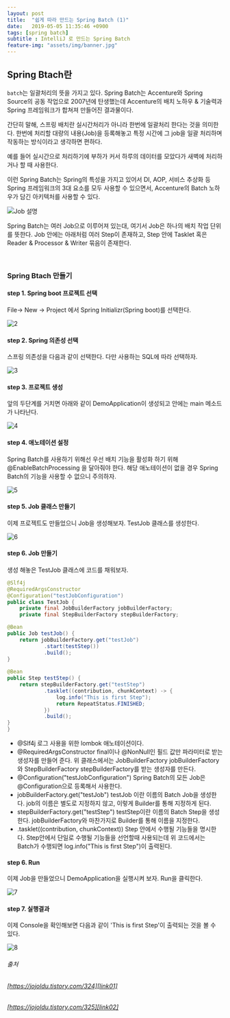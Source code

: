 ```yaml
---
layout: post
title:  "쉽게 따라 만드는 Spring Batch (1)"
date:   2019-05-05 11:35:46 +0900
tags: [spring batch]
subtitle : IntelliJ 로 만드는 Spring Batch
feature-img: "assets/img/banner.jpg"
---
```

## Spring Btach란 

`batch`는 일괄처리의 뜻을 가지고 있다. Spring Batch는 Accenture와 Spring Source의 공동 작업으로 2007년에 탄생했는데 Accenture의 배치 노하우 & 기술력과 Spring 프레임워크가 합쳐져 만들어진 결과물이다.

간단히 말해, 스프링 배치란 실시간처리가 아니라 한번에 일괄처리 한다는 것을 의미한다. 한번에 처리할 대량의 내용(Job)을 등록해놓고 특정 시간에 그 job을 일괄 처리하며 작동하는 방식이라고 생각하면 편하다.

예를 들어 실시간으로 처리하기에 부하가 커서 하루의 데이터를 모았다가 새벽에 처리하거나 할 때 사용한다.

이런 Spring Batch는 Spring의 특성을 가지고 있어서 DI, AOP, 서비스 추상화 등 Spring 프레임워크의 3대 요소를 모두 사용할 수 있으면서, Accenture의 Batch 노하우가 담긴 아키텍처를 사용할 수 있다.

![Job 설명](/assets/images/post/190502/(1).png) 

Spring Batch는 여러 Job으로 이루어져 있는대, 여기서 Job은 하나의 배치 작업 단위를 뜻한다. Job 안에는 아래처럼 여러 Step이 존재하고, Step 안에 Tasklet 혹은 Reader & Processor & Writer 묶음이 존재한다.

<br/>

### Spring Btach 만들기

#### step 1. Spring boot 프로젝트 선택

File-> New -> Project 에서 Spring Initializr(Spring boot)를 선택한다.

![2](/assets/images/post/190502/(2).png) 

#### step 2. Spring 의존성 선택

스프링 의존성을 다음과 같이 선택한다. 다만 사용하는 SQL에 따라 선택하자.

![3](/assets/images/post/190502/(3).png) 

#### step 3. 프로젝트 생성

앞의 두단계를 거치면 아래와 같이 DemoApplication이 생성되고 안에는 main 메소드가 나타난다.

![4](/assets/images/post/190502/(4).png) 

#### step 4. 애노테이션 설정

Spring Batch를 사용하기 위해선 우선 배치 기능을 활성화 하기 위해 @EnableBatchProcessing 을 달아줘야 한다. 해당 애노테이션이 없을 경우 Spring Batch의 기능을 사용할 수 없으니 주의하자.

![5](/assets/images/post/190502/(5).png) 

#### step 5. Job 클래스 만들기

이제 프로젝트도 만들었으니 Job을 생성해보자. TestJob 클래스를 생성한다.

![6](/assets/images/post/190502/(6).png) 

#### step 6. Job 만들기

생성 해놓은 TestJob 클래스에 코드를 채워보자. 


```java
@Slf4j 
@RequiredArgsConstructor 
@Configuration("testJobConfiguration")
public class TestJob {
    private final JobBuilderFactory jobBuilderFactory;
    private final StepBuilderFactory stepBuilderFactory;

@Bean
public Job testJob() {
    return jobBuilderFactory.get("testJob")
            .start(testStep())
            .build();
}
 
@Bean
public Step testStep() {
    return stepBuilderFactory.get("testStep")
            .tasklet((contribution, chunkContext) -> {
                log.info("This is first Step");
                return RepeatStatus.FINISHED;
            })
            .build();
}
}
```
* @Slf4j 
로그 사용을 위한 lombok 애노테이션이다.
* @RequiredArgsConstructor
final이나 @NonNull인 필드 값만 파라미터로 받는 생성자를 만들어 준다. 위 클래스에서는 JobBuilderFactory jobBuilderFactory와 StepBuilderFactory stepBuilderFactory를 받는 생성자를 만든다.
* @Configuration("testJobConfiguration")
Spring Batch의 모든 Job은 @Configuration으로 등록해서 사용한다.
* jobBuilderFactory.get("testJob")
testJob 이란 이름의 Batch Job을 생성한다.
job의 이름은 별도로 지정하지 않고, 이렇게 Builder를 통해 지정하게 된다.
* stepBuilderFactory.get("testStep")
testStep이란 이름의 Batch Step을 생성한다.
jobBuilderFactory와 마찬가지로 Builder를 통해 이름을 지정한다.
* .tasklet((contribution, chunkContext))
Step 안에서 수행될 기능들을 명시한다.
Step안에서 단일로 수행될 기능들을 선언할때 사용되는데
위 코드에서는 Batch가 수행되면 log.info("This is first Step")이 출력된다.


#### step 6. Run

이제 Job을 만들었으니 DemoApplication을 실행시켜 보자.
Run을 클릭한다.

![7](/assets/images/post/190502/(7).png) 

#### step 7. 실행결과

이제 Console을 확인해보면 다음과 같이 'This is first Step'이 출력되는 것을 볼 수 있다.

![8](/assets/images/post/190502/(8).png) 

###### 출처 <br/>
###### [https://jojoldu.tistory.com/324][link01] <br/>
###### [https://jojoldu.tistory.com/325][link02]


[link01]: https://jojoldu.tistory.com/324
[link02]: https://jojoldu.tistory.com/325

<br>

